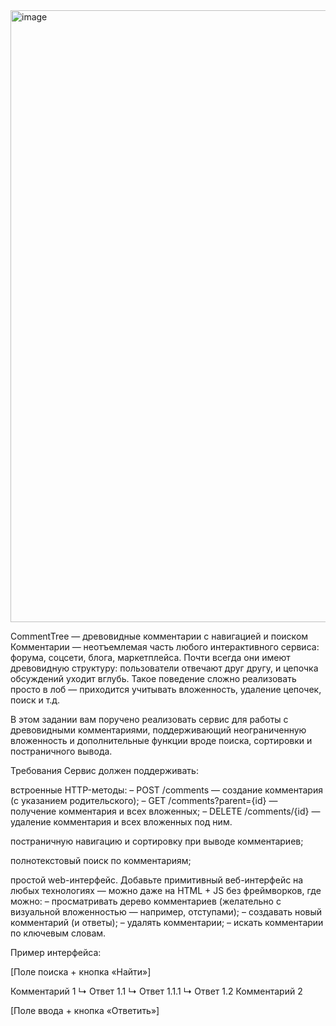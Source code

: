 <img width="1920" height="979" alt="image" src="https://github.com/user-attachments/assets/d77f86c4-2f05-40d9-8a94-fa4c738a066c" />


CommentTree — древовидные комментарии с навигацией и поиском
Комментарии — неотъемлемая часть любого интерактивного сервиса: форума, соцсети, блога, маркетплейса. Почти всегда они имеют древовидную структуру: пользователи отвечают друг другу, и цепочка обсуждений уходит вглубь. Такое поведение сложно реализовать просто в лоб — приходится учитывать вложенность, удаление цепочек, поиск и т.д.

В этом задании вам поручено реализовать сервис для работы с древовидными комментариями, поддерживающий неограниченную вложенность и дополнительные функции вроде поиска, сортировки и постраничного вывода.

Требования
Сервис должен поддерживать:

встроенные HTTP-методы:
– POST /comments — создание комментария (с указанием родительского);
– GET /comments?parent={id} — получение комментария и всех вложенных;
– DELETE /comments/{id} — удаление комментария и всех вложенных под ним.

постраничную навигацию и сортировку при выводе комментариев;

полнотекстовый поиск по комментариям;

простой web-интерфейс. Добавьте примитивный веб-интерфейс на любых технологиях — можно даже на HTML + JS без фреймворков, где можно:
– просматривать дерево комментариев (желательно с визуальной вложенностью — например, отступами);
– создавать новый комментарий (и ответы);
– удалять комментарии;
– искать комментарии по ключевым словам.

Пример интерфейса:

[Поле поиска + кнопка «Найти»]

Комментарий 1
↳ Ответ 1.1
↳ Ответ 1.1.1
↳ Ответ 1.2
Комментарий 2

[Поле ввода + кнопка «Ответить»]

